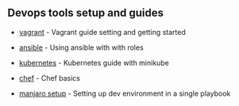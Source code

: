 ## Devops tools setup and guides

- [vagrant](vagrant) - Vagrant guide setting and getting started

- [ansible](ansible) - Using ansible with with roles

- [kubernetes](kubernetes) - Kubernetes guide with minikube

- [chef](chef) - Chef basics

- [manjaro setup](manjaro-dev-setup) - Setting up dev environment in a single playbook
